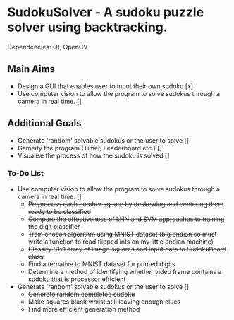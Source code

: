 # SudokuSolver - A sudoku puzzle solver using backtracking.
Dependencies: Qt, OpenCV
## Main Aims
+ Design a GUI that enables user to input their own sudoku [x]
+ Use computer vision to allow the program to solve sudokus through a camera in real time. []
## Additional Goals
+ Generate 'random' solvable sudokus or the user to solve []
+ Gameify the program (Timer, Leaderboard etc.) []
+ Visualise the process of how the sudoku is solved []
### To-Do List
+ Use computer vision to allow the program to solve sudokus through a camera in real time. []
    + ~~Preprocess each number square by deskewing and centering them ready to be classified~~
    + ~~Compare the effectiveness of kNN and SVM approaches to training the digit classifier~~
    + ~~Train chosen algorithm using MNIST dataset (big endian so must write a function to read flipped ints on my little endian machine)~~
    + ~~Classify 81x1 array of image squares and input data to SudokuBoard class~~
    + Find alternative to MNIST dataset for printed digits
    + Determine a method of identifying whether video frame contains a sudoku that is processor efficient
+ Generate 'random' solvable sudokus or the user to solve []
    + ~~Generate random completed sudoku~~
    + Make squares blank whilst still leaving enough clues
    + Find more efficient generation method
